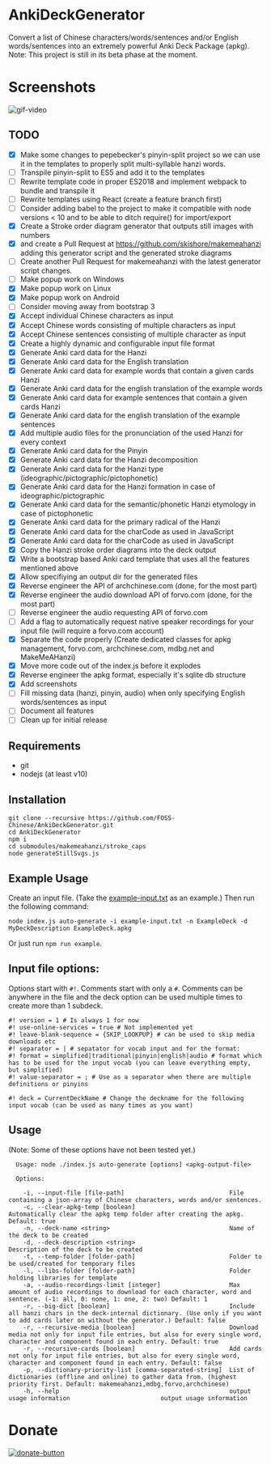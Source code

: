 # AnkiDeckGenerator

Convert a list of Chinese characters/words/sentences and/or English words/sentences into an extremely powerful Anki Deck Package (apkg).
Note: This project is still in its beta phase at the moment.

# Screenshots
![gif-video](screenshots/screen-recording.gif)

## TODO
- [x] Make some changes to pepebecker's pinyin-split project so we can use it in the templates to properly split multi-syllable hanzi words.
- [ ] Transpile pinyin-split to ES5 and add it to the templates
- [ ] Rewrite template code in proper ES2018 and implement webpack to bundle and transpile it
- [ ] Rewrite templates using React (create a feature branch first)
- [ ] Consider adding babel to the project to make it compatible with node versions < 10 and to be able to ditch require() for import/export
- [x] Create a Stroke order diagram generator that outputs still images with numbers
- [x] and create a Pull Request at https://github.com/skishore/makemeahanzi adding this generator script and the generated stroke diagrams
- [ ] Create another Pull Request for makemeahanzi with the latest generator script changes.
- [ ] Make popup work on Windows
- [x] Make popup work on Linux
- [x] Make popup work on Android
- [ ] Consider moving away from bootstrap 3
- [x] Accept individual Chinese characters as input
- [x] Accept Chinese words consisting of multiple characters as input
- [x] Accept Chinese sentences consisting of multiple character as input
- [x] Create a highly dynamic and configurable input file format
- [x] Generate Anki card data for the Hanzi
- [x] Generate Anki card data for the English translation
- [x] Generate Anki card data for example words that contain a given cards Hanzi
- [x] Generate Anki card data for the english translation of the example words
- [x] Generate Anki card data for example sentences that contain a given cards Hanzi
- [x] Generate Anki card data for the english translation of the example sentences
- [x] Add multiple audio files for the pronunciation of the used Hanzi for every context
- [x] Generate Anki card data for the Pinyin
- [x] Generate Anki card data for the Hanzi decomposition
- [x] Generate Anki card data for the Hanzi type (ideographic/pictographic/pictophonetic)
- [x] Generate Anki card data for the Hanzi formation in case of ideographic/pictographic
- [x] Generate Anki card data for the semantic/phonetic Hanzi etymology in case of pictophonetic
- [x] Generate Anki card data for the primary radical of the Hanzi
- [x] Generate Anki card data for the charCode as used in JavaScript
- [x] Generate Anki card data for the charCode as used in JavaScript
- [x] Copy the Hanzi stroke order diagrams into the deck output
- [x] Write a bootstrap based Anki card template that uses all the features mentioned above
- [x] Allow specifiying an output dir for the generated files
- [x] Reverse engineer the API of archchinese.com (done, for the most part)
- [x] Reverse engineer the audio download API of forvo.com (done, for the most part)
- [ ] Reverse engineer the audio requesting API of forvo.com
- [ ] Add a flag to automatically request native speaker recordings for your input file (will require a forvo.com account)
- [x] Separate the code properly (Create dedicated classes for apkg management, forvo.com, archchinese.com, mdbg.net and MakeMeAHanzi)
- [x] Move more code out of the index.js before it explodes
- [x] Reverse engineer the apkg format, especially it's sqlite db structure
- [x] Add screenshots
- [ ] Fill missing data (hanzi, pinyin, audio) when only specifying English words/sentences as input
- [ ] Document all features
- [ ] Clean up for initial release

## Requirements
- git
- nodejs (at least v10)

## Installation
```
git clone --recursive https://github.com/FOSS-Chinese/AnkiDeckGenerator.git
cd AnkiDeckGenerator
npm i
cd submodules/makemeahanzi/stroke_caps
node generateStillSvgs.js
```

## Example Usage
Create an input file. (Take the [example-input.txt](example-input.txt) as an example.)
Then run the following command:
```
node index.js auto-generate -i example-input.txt -n ExampleDeck -d MyDeckDescription ExampleDeck.apkg
```
Or just run `npm run example`.

## Input file options:
Options start with `#!`. Comments start with only a `#`.
Comments can be anywhere in the file and the deck option can be used multiple times to create more than 1 subdeck.
```
#! version = 1 # Is always 1 for now
#! use-online-services = true # Not implemented yet
#! leave-blank-sequence = {SKIP_LOOKPUP} # can be used to skip media downloads etc
#! separator = | # sepatator for vocab input and for the format:
#! format = simplified|traditional|pinyin|english|audio # format which has to be used for the input vocab (you can leave everything empty, but simplified)
#! value-separator = ; # Use as a separator when there are multiple definitions or pinyins

#! deck = CurrentDeckName # Change the deckname for the following input vocab (can be used as many times as you want)
```

## Usage
(Note: Some of these options have not been tested yet.)
```
  Usage: node ./index.js auto-generate [options] <apkg-output-file>

  Options:

    -i, --input-file [file-path]                             File containing a json-array of Chinese characters, words and/or sentences.
    -c, --clear-apkg-temp [boolean]                          Automatically clear the apkg temp folder after creating the apkg. Default: true
    -n, --deck-name <string>                                 Name of the deck to be created
    -d, --deck-description <string>                          Description of the deck to be created
    -t, --temp-folder [folder-path]                          Folder to be used/created for temporary files
    -l, --libs-folder [folder-path]                          Folder holding libraries for template
    -a, --audio-recordings-limit [integer]                   Max amount of audio recordings to download for each character, word and sentence. (-1: all, 0: none, 1: one, 2: two) Default: 1
    -r, --big-dict [boolean]                                 Include all hanzi chars in the deck-internal dictionary. (Use only if you want to add cards later on without the generator.) Default: false
    -r, --recursive-media [boolean]                          Download media not only for input file entries, but also for every single word, character and component found in each entry. Default: true
    -r, --recursive-cards [boolean]                          Add cards not only for input file entries, but also for every single word, character and component found in each entry. Default: false
    -p, --dictionary-priority-list [comma-separated-string]  List of dictionaries (offline and online) to gather data from. (highest priority first. Default: makemeahanzi,mdbg,forvo,archchinese)
    -h, --help                                               output usage information                         output usage information
```

# Donate

[![donate-button](https://www.paypalobjects.com/en_US/i/btn/btn_donate_SM.gif)](https://www.paypal.com/cgi-bin/webscr?cmd=_s-xclick&hosted_button_id=49DY4XCAQWG84)
